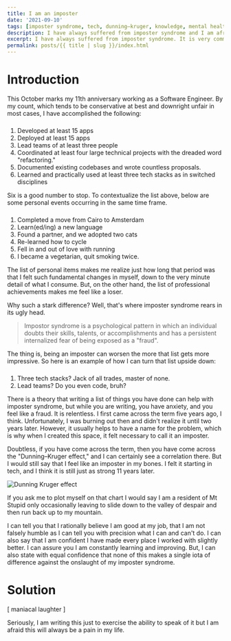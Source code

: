 ```yaml
---
title: I am an imposter
date: '2021-09-10'
tags: [imposter syndrome, tech, dunning–kruger, knowledge, mental health ] 
description: I have always suffered from imposter syndrome and I am afraid always will.
excerpt: I have always suffered from imposter syndrome. It is very common in the software industry. It can lead to burnout among other things.
permalink: posts/{{ title | slug }}/index.html
---
```

  
# Introduction

This October marks my 11th anniversary working as a Software Engineer. By my count, which tends to be conservative at best and downright unfair in most cases, I have accomplished the following:

###

1.  Developed at least 15 apps
2.  Deployed at least 15 apps
3.  Lead teams of at least three people
4.  Coordinated at least four large technical projects with the dreaded word "refactoring."
5.  Documented existing codebases and wrote countless proposals.
6.  Learned and practically used at least three tech stacks as in switched disciplines

Six is a good number to stop. To contextualize the list above, below are some personal events occurring in the same time frame.

###

1.  Completed a move from Cairo to Amsterdam
2.  Learn(ed/ing) a new language
3.  Found a partner, and we adopted two cats
4.  Re-learned how to cycle
5.  Fell in and out of love with running
6.  I became a vegetarian, quit smoking twice.

The list of personal items makes me realize just how long that period was that I felt such fundamental changes in myself, down to the very minute detail of what I consume. But, on the other hand, the list of professional achievements makes me feel like a loser. 

  

Why such a stark difference? Well, that's where imposter syndrome rears in its ugly head. 

  >Impostor syndrome is a psychological pattern in which an individual doubts their skills, talents, or accomplishments and has a persistent internalized fear of being exposed as a "fraud".

The thing is, being an imposter can worsen the more that list gets more impressive. So here is an example of how I can turn that list upside down: 

  
###
1.  Three tech stacks? Jack of all trades, master of none.
2.  Lead teams? Do you even code, bruh?

  

There is a theory that writing a list of things you have done can help with imposter syndrome, but while you are writing, you have anxiety, and you feel like a fraud. It is relentless. I first came across the term five years ago, I think. Unfortunately, I was burning out then and didn't realize it until two years later. However, it usually helps to have a name for the problem, which is why when I created this space, it felt necessary to call it an imposter.

  

Doubtless, if you have come across the term, then you have come across the "Dunning–Kruger effect," and I can certainly see a correlation there. But I would still say that I feel like an imposter in my bones. I felt it starting in tech, and I think it is still just as strong 11 years later.

![Dunning Kruger effect](../../images/dk4.png)

If you ask me to plot myself on that chart I would say I am a resident of Mt Stupid only occasionally leaving to slide down to the valley of despair and then run back up to my mountain.

I can tell you that I rationally believe I am good at my job, that I am not falsely humble as I can tell you with precision what I can and can't do. I can also say that I am confident I have made every place I worked with slightly better. I can assure you I am constantly learning and improving. But, I can also state with equal confidence that none of this makes a single iota of difference against the onslaught of my imposter syndrome. 

# Solution

[ maniacal laughter ]

Seriously, I am writing this just to exercise the ability to speak of it but I am afraid this will always be a pain in my life.




